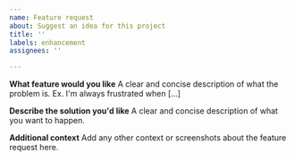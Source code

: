 ```yaml
---
name: Feature request
about: Suggest an idea for this project
title: ''
labels: enhancement
assignees: ''

---
```


**What feature would you like**
A clear and concise description of what the problem is. Ex. I'm always frustrated when [...]

**Describe the solution you'd like**
A clear and concise description of what you want to happen.

**Additional context**
Add any other context or screenshots about the feature request here.
